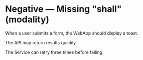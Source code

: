 # Negative — Missing "shall" (modality)
When a user submits a form, the WebApp should display a toast.

The API may return results quickly.

The Service can retry three times before failing.
